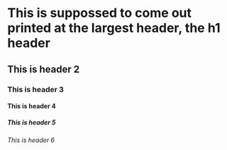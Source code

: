 # This is suppossed to come out printed at the largest header, the h1 header
## This is header 2
### This is header 3
#### This is header 4
##### This is header 5
###### This is header 6
